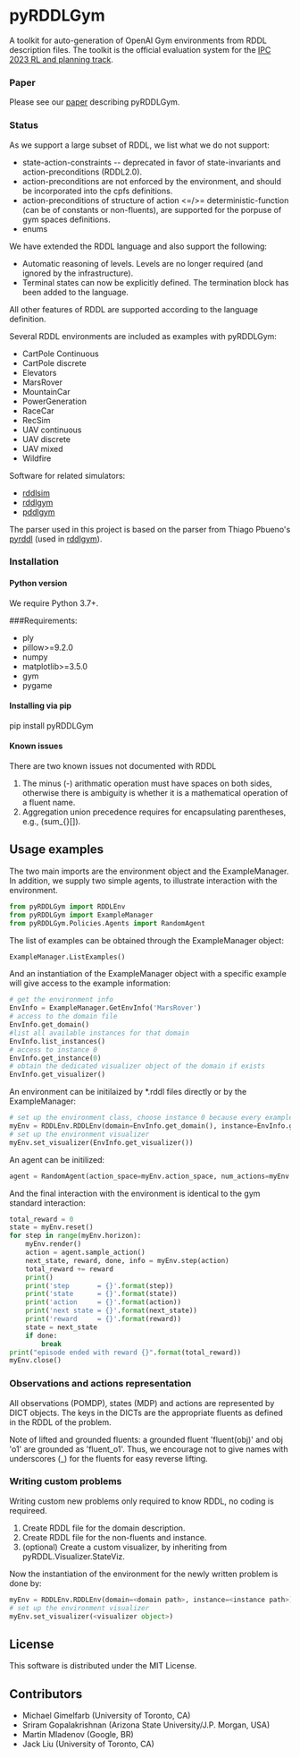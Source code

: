 # pyRDDLGym

A toolkit for auto-generation of OpenAI Gym environments from RDDL description files. 
The toolkit is the official evaluation system for the [IPC 2023 RL and planning track](https://ataitler.github.io/IPPC2023/).

### Paper
Please see our [paper](https://arxiv.org/abs/2211.05939) describing pyRDDLGym.

### Status
As we support a large subset of RDDL, we list what we do not support:
* state-action-constraints -- deprecated in favor of state-invariants and action-preconditions (RDDL2.0).
* action-preconditions are not enforced by the environment, and should be incorporated into the cpfs definitions.
* action-preconditions of structure of action <=/>= deterministic-function (can be of constants or non-fluents), 
are supported for the porpuse of gym spaces definitions.
* enums

We have extended the RDDL language and also support the following:
* Automatic reasoning of levels. Levels are no longer required (and ignored by the infrastructure).
* Terminal states can now be explicitly defined. The termination block has been added to the language.

All other features of RDDL are supported according to the language definition.

Several RDDL environments are included as examples with pyRDDLGym:
* CartPole Continuous
* CartPole discrete
* Elevators
* MarsRover
* MountainCar
* PowerGeneration
* RaceCar
* RecSim
* UAV continuous
* UAV discrete
* UAV mixed
* Wildfire

Software for related simulators:
* [rddlsim](https://github.com/ssanner/rddlsim)
* [rddlgym](https://github.com/thiagopbueno/rddlgym)
* [pddlgym](https://github.com/tomsilver/pddlgym)

The parser used in this project is based on the parser from 
Thiago Pbueno's [pyrddl](https://github.com/thiagopbueno/pyrddl)
(used in [rddlgym](https://github.com/thiagopbueno/rddlgym)).

### Installation

#### Python version
We require Python 3.7+.

###Requirements:
* ply
* pillow>=9.2.0
* numpy
* matplotlib>=3.5.0
* gym
* pygame

#### Installing via pip
pip install pyRDDLGym

#### Known issues
There are two known issues not documented with RDDL
1. The minus (-) arithmatic operation must have spaces on both sides,
otherwise there is ambiguity is whether it is a mathematical operation of a fluent name.
2. Aggregation union precedence requires for encapsulating parentheses, e.g., (sum_{}[]).

## Usage examples

The two main imports are the environment object and the ExampleManager.
In addition, we supply two simple agents, to illustrate interaction with the environment.
```python
from pyRDDLGym import RDDLEnv
from pyRDDLGym import ExampleManager
from pyRDDLGym.Policies.Agents import RandomAgent
```
The list of examples can be obtained through the ExampleManager object:
```python
ExampleManager.ListExamples()
```

And an instantiation of the ExampleManager object with a specific example will give access to the example information:
```python
# get the environment info
EnvInfo = ExampleManager.GetEnvInfo('MarsRover')
# access to the domain file
EnvInfo.get_domain()
#list all available instances for that domain
EnvInfo.list_instances()
# access to instance 0  
EnvInfo.get_instance(0)
# obtain the dedicated visualizer object of the domain if exists
EnvInfo.get_visualizer()
```

An environment can be initilaized by *.rddl files directly or by the ExampleManager:
```python
# set up the environment class, choose instance 0 because every example has at least one example instance
myEnv = RDDLEnv.RDDLEnv(domain=EnvInfo.get_domain(), instance=EnvInfo.get_instance(0))
# set up the environment visualizer
myEnv.set_visualizer(EnvInfo.get_visualizer())
```

An agent can be initilized:
```python
agent = RandomAgent(action_space=myEnv.action_space, num_actions=myEnv.NumConcurrentActions)
```

And the final interaction with the environment is identical to the gym standard interaction:
```python
total_reward = 0
state = myEnv.reset()
for step in range(myEnv.horizon):
    myEnv.render()
    action = agent.sample_action()
    next_state, reward, done, info = myEnv.step(action)
    total_reward += reward
    print()
    print('step       = {}'.format(step))
    print('state      = {}'.format(state))
    print('action     = {}'.format(action))
    print('next state = {}'.format(next_state))
    print('reward     = {}'.format(reward))
    state = next_state
    if done:
        break
print("episode ended with reward {}".format(total_reward))
myEnv.close()
```

### Observations and actions representation
All observations (POMDP), states (MDP) and actions are represented by DICT objects.
The keys in the DICTs are the appropriate fluents as defined in the RDDL of the problem.

Note of lifted and grounded fluents: a grounded fluent 'fluent(obj)' and obj 'o1' are grounded as 'fluent_o1'.
Thus, we encourage not to give names with underscores (_) for the fluents for easy reverse lifting. 

### Writing custom problems
Writing custom new problems only required to know RDDL, no coding is requireed.

1. Create RDDL file for the domain description.
2. Create RDDL file for the non-fluents and instance.
3. (optional) Create a custom visualizer, by inheriting from pyRDDL.Visualizer.StateViz.

Now the instantiation of the environment for the newly written problem is done by:
```python
myEnv = RDDLEnv.RDDLEnv(domain=<domain path>, instance=<instance path>)
# set up the environment visualizer
myEnv.set_visualizer(<visualizer object>)
```

## License
This software is distributed under the MIT License.

## Contributors
- Michael Gimelfarb (University of Toronto, CA)
- Sriram Gopalakrishnan (Arizona State University/J.P. Morgan, USA)
- Martin Mladenov (Google, BR)
- Jack Liu (University of Toronto, CA)
